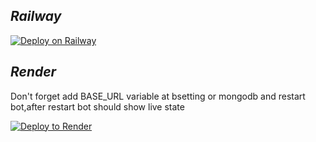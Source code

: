 ## ***Railway***

[![Deploy on Railway](https://railway.app/button.svg)](https://railway.app/new/template/UeBBxl?referralCode=hzV6fL)

## ***Render***

Don't forget add BASE_URL variable at bsetting or mongodb and restart bot,after restart bot should show live state

[![Deploy to Render](https://render.com/images/deploy-to-render-button.svg)](https://render.com/deploy)

